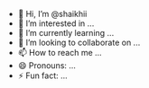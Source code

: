 - 👋 Hi, I’m @shaikhii
- 👀 I’m interested in ...
- 🌱 I’m currently learning ...
- 💞️ I’m looking to collaborate on ...
- 📫 How to reach me ...
- 😄 Pronouns: ...
- ⚡ Fun fact: ...

<!---
shaikhii/shaikhii is a ✨ special ✨ repository because its `README.md` (this file) appears on your GitHub profile.
You can click the Preview link to take a look at your changes.
--->
